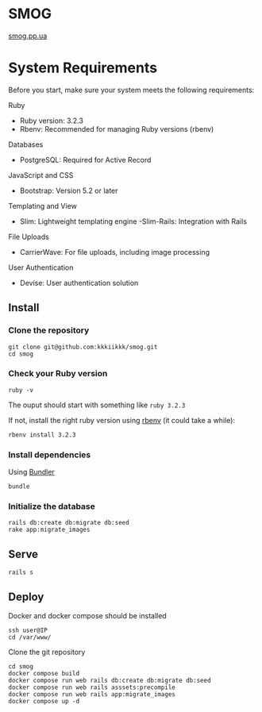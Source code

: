 # SMOG

[smog.pp.ua](https://smog.pp.ua)

# System Requirements
Before you start, make sure your system meets the following requirements:

Ruby
- Ruby version: 3.2.3
- Rbenv: Recommended for managing Ruby versions (rbenv)

Databases
- PostgreSQL: Required for Active Record

JavaScript and CSS
- Bootstrap: Version 5.2 or later

Templating and View
- Slim: Lightweight templating engine
 -Slim-Rails: Integration with Rails

File Uploads
- CarrierWave: For file uploads, including image processing

User Authentication
- Devise: User authentication solution


## Install

### Clone the repository

```shell
git clone git@github.com:kkkiikkk/smog.git
cd smog
```

### Check your Ruby version

```shell
ruby -v
```

The ouput should start with something like `ruby 3.2.3`

If not, install the right ruby version using [rbenv](https://github.com/rbenv/rbenv) (it could take a while):

```shell
rbenv install 3.2.3
```

### Install dependencies

Using [Bundler](https://github.com/bundler/bundler)

```shell
bundle
```

### Initialize the database

```shell
rails db:create db:migrate db:seed
rake app:migrate_images
```
## Serve

```shell
rails s
```

## Deploy
Docker and docker compose should be installed
```shell
ssh user@IP
cd /var/www/
```
Clone the git repository
```shell
cd smog
docker compose build
docker compose run web rails db:create db:migrate db:seed
docker compose run web rails asssets:precompile
docker compose run web rails app:migrate_images
docker compose up -d
```
